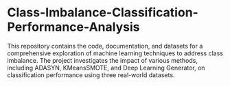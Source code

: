# Class-Imbalance-Classification-Performance-Analysis
This repository contains the code, documentation, and datasets for a comprehensive exploration of machine learning techniques to address class imbalance. The project investigates the impact of various methods, including ADASYN, KMeansSMOTE, and Deep Learning Generator, on classification performance using three real-world datasets.
